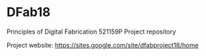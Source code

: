 # DFab18
Principles of Digital Fabrication 521159P Project repository

Project website: https://sites.google.com/site/dfabproject18/home
